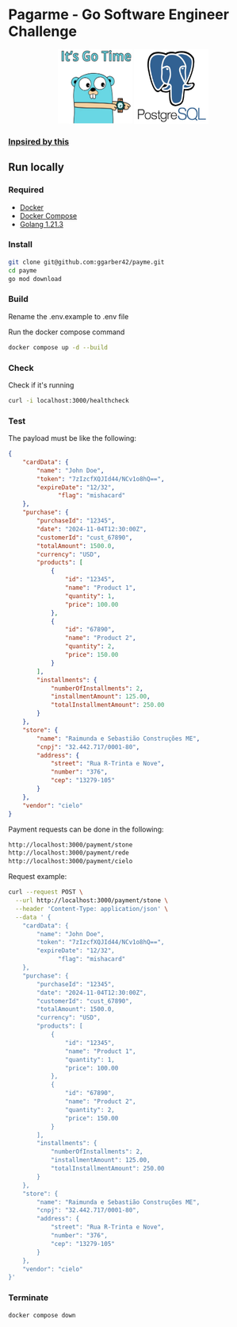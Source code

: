 # Pagarme - Go Software Engineer Challenge 

<p align="center">
	<img src="docs/images/gopher.png" alt="gopher image" width="150" height="150"/>
	<img src="docs/images/postgres.png" width="150" height="150"/>
</p>

### [Inpsired by this](https://website-name.com)


## Run locally

### Required

- [Docker](https://docs.docker.com/install/)
- [Docker Compose](https://docs.docker.com/compose/install/)
- [Golang 1.21.3](https://golang.org/doc/install)
  
### Install

```bash
git clone git@github.com:ggarber42/payme.git
cd payme
go mod download
```

### Build

Rename the .env.example to .env file

Run the docker compose command

```bash
docker compose up -d --build
```

### Check

Check if it's running

```bash
curl -i localhost:3000/healthcheck
```

### Test

The payload must be like the following:

```json
{
    "cardData": {
        "name": "John Doe",
        "token": "7zIzcfXQJId44/NCv1o8hQ==",
        "expireDate": "12/32",
			  "flag": "mishacard"
    },
    "purchase": {
        "purchaseId": "12345",
        "date": "2024-11-04T12:30:00Z",
        "customerId": "cust_67890",
        "totalAmount": 1500.0,
        "currency": "USD",
        "products": [
            {
                "id": "12345",
                "name": "Product 1",
                "quantity": 1,
                "price": 100.00
            },
            {
                "id": "67890",
                "name": "Product 2",
                "quantity": 2,
                "price": 150.00
            }
        ],
        "installments": {
            "numberOfInstallments": 2,
            "installmentAmount": 125.00,
            "totalInstallmentAmount": 250.00
        }
    },
    "store": {
        "name": "Raimunda e Sebastião Construções ME",
        "cnpj": "32.442.717/0001-80",
        "address": {
            "street": "Rua R-Trinta e Nove",
            "number": "376",
            "cep": "13279-105"
        }
    },
    "vendor": "cielo"
}
```

Payment requests can be done in the following:

```bash
http://localhost:3000/payment/stone
http://localhost:3000/payment/rede
http://localhost:3000/payment/cielo
```

Request example:

```bash
curl --request POST \
  --url http://localhost:3000/payment/stone \
  --header 'Content-Type: application/json' \
  --data ' {
    "cardData": {
        "name": "John Doe",
        "token": "7zIzcfXQJId44/NCv1o8hQ==",
        "expireDate": "12/32",
			  "flag": "mishacard"
    },
    "purchase": {
        "purchaseId": "12345",
        "date": "2024-11-04T12:30:00Z",
        "customerId": "cust_67890",
        "totalAmount": 1500.0,
        "currency": "USD",
        "products": [
            {
                "id": "12345",
                "name": "Product 1",
                "quantity": 1,
                "price": 100.00
            },
            {
                "id": "67890",
                "name": "Product 2",
                "quantity": 2,
                "price": 150.00
            }
        ],
        "installments": {
            "numberOfInstallments": 2,
            "installmentAmount": 125.00,
            "totalInstallmentAmount": 250.00
        }
    },
    "store": {
        "name": "Raimunda e Sebastião Construções ME",
        "cnpj": "32.442.717/0001-80",
        "address": {
            "street": "Rua R-Trinta e Nove",
            "number": "376",
            "cep": "13279-105"
        }
    },
    "vendor": "cielo"
}'
```

### Terminate

```bash
docker compose down
```
